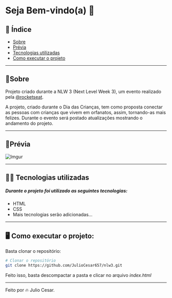 # Seja Bem-vindo(a) :rocket: 

## :open_book: Índice

- [Sobre](#page_with_curlsobre)
- [Prévia](#eyesprévia)
- [Tecnologias utilizadas](#technologist-tecnologias-utilizadas)
- [Como executar o projeto](#desktop_computer-como-executar-o-projeto)

***

## :page_with_curl:Sobre 

Projeto criado durante a NLW 3 (Next Level Week 3), um evento realizado pela [@rocketseat](https://github.com/Rocketseat). 

A projeto, criado durante o Dia das Crianças, tem como proposta conectar as pessoas com crianças que vivem em orfanatos, assim, tornando-as mais felizes. Durante o evento será postado atualizações mostrando o andamento do projeto. 

***

## :eyes:Prévia

![Imgur](https://i.imgur.com/XvU9p5C.png)

***

## :technologist: Tecnologias utilizadas

##### Durante o projeto foi utilizado as seguintes tecnologias:

- HTML
- CSS
- Mais tecnologias serão adicionadas...

***

## :desktop_computer: Como executar o projeto: 

Basta clonar o repositório: 

```bash
# Clonar o repositório
git clone https://github.com/JulioCesar657/nlw3.git
```
Feito isso, basta descompactar a pasta e clicar no arquivo _index.html_

***

Feito por :fire: Julio Cesar.
